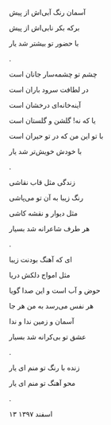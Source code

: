 <!-- 
.. title: رنگ یار
.. slug: range-yar
.. date: 2019-03-04 09:28:29 UTC
.. tags: غزل‌واره
.. category: 
.. link: 
.. description: 
.. type: text
-->

آسمان رنگ آبی‌اش از پیش

برکه بکر نابی‌اش از پیش

با حضور تو بیشتر شد یار

.


چشم تو چشمه‌سار جانان است

در لطافت سرود باران است

آینه‌خانه‌ای درخشان است

یا که نه! گلشن و گلستان است

با تو این من که در تو حیران است

با خودش خویش‌تر شد یار

.


زندگی مثل قاب نقاشی

رنگ زیبا به آن تو می‌پاشی

مثل دیوار و نقشه کاشی

هر طرف شاعرانه شد بسیار

.

ای که آهنگ بودنت زیبا

مثل امواج دلکش دریا

حوض و آب است و این صدا گویا

هر نفس می‌رسد به من هر جا

آسمان و زمین ندا و ندا

عشق تو بی‌کرانه شد بسیار

.


زنده با رنگ تو منم ای یار

محو آهنگ تو منم ای یار

.

۱۳ اسفند ۱۳۹۷

